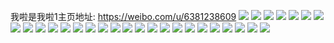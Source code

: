 我啦是我啦1主页地址: https://weibo.com/u/6381238609 
![](https://wx4.sinaimg.cn/mw2000/006XR1Fnly1h9ip7nvjmuj30u0140454.jpg) 
![](https://wx4.sinaimg.cn/mw2000/006XR1Fnly1h9ip7p0rycj30z60u0dte.jpg) 
![](https://wx4.sinaimg.cn/mw2000/006XR1Fnly1h9ip7o4mx4j30u0140n3g.jpg) 
![](https://wx4.sinaimg.cn/mw2000/006XR1Fnly1h9ip7oezcsj30u0140wnq.jpg) 
![](https://wx4.sinaimg.cn/mw2000/006XR1Fnly1h9ip7nmgnuj30u0140dpt.jpg) 
![](https://wx4.sinaimg.cn/mw2000/006XR1Fnly1h9ip7opfntj30u0140458.jpg) 
![](https://wx4.sinaimg.cn/mw2000/006XR1Fnly1h8pr0hs1qkj30u0131dlj.jpg) 
![](https://wx4.sinaimg.cn/mw2000/006XR1Fnly1h7ffp78womj30yp0u0wk0.jpg) 
![](https://wx4.sinaimg.cn/mw2000/006XR1Fnly1h7ffp7i7nuj30u014045s.jpg) 
![](https://wx4.sinaimg.cn/mw2000/006XR1Fnly1h7ffp71b23j30uf0u0jt3.jpg) 
![](https://wx4.sinaimg.cn/mw2000/006XR1Fnly1h7ffp7s75yj30u014046v.jpg) 
![](https://wx4.sinaimg.cn/mw2000/006XR1Fnly1h6hgj6b84zj31830u0n6j.jpg) 
![](https://wx4.sinaimg.cn/mw2000/006XR1Fnly1h6de6c65lhj30u00vd43z.jpg) 
![](https://wx4.sinaimg.cn/mw2000/006XR1Fnly1h6canhzziej30u0120jsu.jpg) 
![](https://wx4.sinaimg.cn/mw2000/006XR1Fnly1h68hgiogy1j30u01sydni.jpg) 
![](https://wx4.sinaimg.cn/mw2000/006XR1Fnly1h659jl2s1vj30u01033zq.jpg) 
![](https://wx4.sinaimg.cn/mw2000/006XR1Fnly1h5vfi453dgj30so0nmq72.jpg) 
![](https://wx4.sinaimg.cn/mw2000/006XR1Fnly1h5uufn3hzbj30u0140n47.jpg) 
![](https://wx4.sinaimg.cn/mw2000/006XR1Fnly1h5uufpdfasj30u00y0do3.jpg) 
![](https://wx4.sinaimg.cn/mw2000/006XR1Fnly1h5lkru9ht1j30ku0rsgp5.jpg) 
![](https://wx4.sinaimg.cn/mw2000/006XR1Fnly1h5lkrvetu1j30u01407ef.jpg) 
![](https://wx4.sinaimg.cn/mw2000/006XR1Fnly1h5cigcge8sj30u010mqcx.jpg) 
![](https://wx4.sinaimg.cn/mw2000/006XR1Fnly1h5cigcxf80j30u0139gth.jpg) 
![](https://wx4.sinaimg.cn/mw2000/006XR1Fnly1h4z96a9ypej30u0140k1e.jpg) 
![](https://wx4.sinaimg.cn/mw2000/006XR1Fnly1h4bee77arvj30u00zxdll.jpg) 
![](https://wx4.sinaimg.cn/mw2000/006XR1Fnly1h4bee6g46kj31400u0dn0.jpg) 
![](https://wx4.sinaimg.cn/mw2000/006XR1Fnly1h1wiuihquqj30un0u0thy.jpg) 
![](https://wx4.sinaimg.cn/mw2000/006XR1Fnly1h0tgg9t4zcj30yi22o12b.jpg) 
